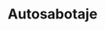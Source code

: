 ---
title: Autosabotaje
description: Es común que la raza se recompense un cheat meal después de haber ido cinco días al gimnasio. Suena lógico, ¿no? Te metes una chinga toda la semana y lo mínimo que te mereces es poder atascarte el fin de semana.
published_at: 2020-09-17
external_url: https://newsletter.perrodinero.blog/issues/autosabotaje-684917
---